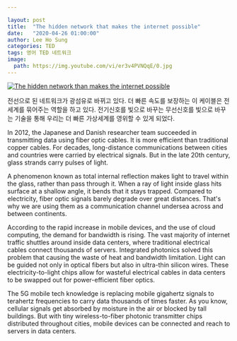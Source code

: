 ```yaml
---

layout: post
title:  "The hidden network that makes the internet possible"
date:   "2020-04-26 01:00:00"
author: Lee Ho Sung
categories: TED
tags: 영어 TED 네트워크
image:
  path: https://img.youtube.com/vi/er3v4PVNQqE/0.jpg
---
```


[![The hidden network than makes the internet possible](https://img.youtube.com/vi/er3v4PVNQqE/0.jpg)](https://www.youtube.com/watch?v=er3v4PVNQqE)

전선으로 된 네트워크가 광섬유로 바뀌고 있다. 더 빠른 속도를 보장하는 이 케이블은 전 세계를 묶어주는 역할을 하고 있다.  전기신호를 빛으로 바꾸는 무선신호를 빛으로 바꾸는 기술을 통해 우리는 더 빠른 가상세계를 영위할 수 있게 되었다.

In 2012, the Japanese and Danish researcher team succeeded in transmitting data using fiber optic cables. It is more efficient than traditional copper cables. For decades, long-distance communications between cities and countries were carried by electrical signals. But in the late 20th century, glass strands carry pulses of light.

A phenomenon known as total internal reflection makes light to travel within the glass, rather than pass through it. When a ray of light inside glass hits surface at a shallow angle, it bends that it stays trapped. Compared to electricity, fiber optic signals barely degrade over great distances. That's why we are using them as a communication channel undersea across and between continents.

According to the rapid increase in mobile devices, and the use of cloud computing, the demand for bandwidth is rising. The vast majority of internet traffic shuttles around inside data centers, where traditional electrical cables connect thousands of servers. Integrated photonics solved this problem that causing the waste of heat and bandwidth limitation. Light can be guided not only in optical fibers but also in ultra-thin silicon wires. These electricity-to-light chips allow for wasteful electrical cables in data centers to be swapped out for power-efficient fiber optics.

The 5G mobile tech knowledge is replacing mobile gigahertz signals to terahertz frequencies to carry data thousands of times faster. As you know, cellular signals get absorbed by moisture in the air or blocked by tall buildings. But with tiny wireless-to-fiber photonic transmitter chips distributed throughout cities, mobile devices can be connected and reach to servers in data centers.
